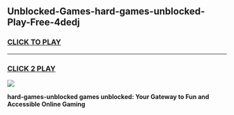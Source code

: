 
## Unblocked-Games-hard-games-unblocked-Play-Free-4dedj
<h3>
<a href="https://premium76.site?title=hard-games-unblocked&ref=12A">CLICK TO PLAY</a></h3>
<hr>

<h3>
<a href="https://premium76.site?title=hard-games-unblocked&ref=12A">CLICK 2 PLAY</a>
  
</h3>

<a href="https://premium76.site?title=hard-games-unblocked&ref=12A"><img src="https://clearcache.store/games.png"></a>


**hard-games-unblocked games unblocked: Your Gateway to Fun and Accessible Online Gaming**
